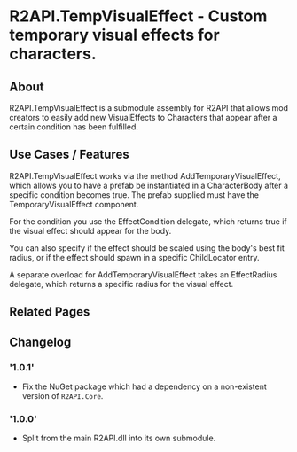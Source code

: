 # R2API.TempVisualEffect - Custom temporary visual effects for characters.

## About

R2API.TempVisualEffect is a submodule assembly for R2API that allows mod creators to easily add new VisualEffects to Characters that appear after a certain condition has been fulfilled.

## Use Cases / Features

R2API.TempVisualEffect works via the method AddTemporaryVisualEffect, which allows you to have a prefab be instantiated in a CharacterBody after a specific condition becomes true. The prefab supplied must have the TemporaryVisualEffect component.

For the condition you use the EffectCondition delegate, which returns true if the visual effect should appear for the body.

You can also specify if the effect should be scaled using the body's best fit radius, or if the effect should spawn in a specific ChildLocator entry.

A separate overload for AddTemporaryVisualEffect takes an EffectRadius delegate, which returns a specific radius for the visual effect. 

## Related Pages

## Changelog

### '1.0.1'
* Fix the NuGet package which had a dependency on a non-existent version of `R2API.Core`.

### '1.0.0'
* Split from the main R2API.dll into its own submodule.
